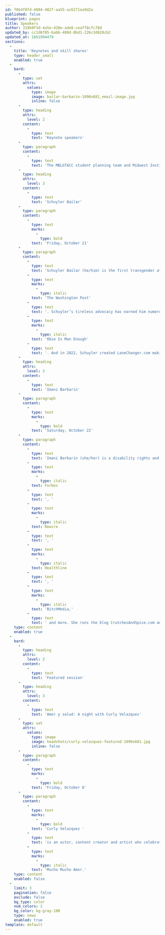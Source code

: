 ```yaml
---
id: f8b4f0fd-4804-4827-aa55-ac6271ea9d2a
published: false
blueprint: pages
title: Speakers
author: 319b9f3d-4a5e-420e-ade8-ceaff8cfc78d
updated_by: cc1d6f85-bab6-480d-8bd1-226c3d628cb2
updated_at: 1661994479
sections:
  -
    title: 'Keynotes and skill shares'
    type: header_small
    enabled: true
  -
    bard:
      -
        type: set
        attrs:
          values:
            type: image
            image: bailar-barbarin-1090x681_email-image.jpg
            inline: false
      -
        type: heading
        attrs:
          level: 2
        content:
          -
            type: text
            text: 'Keynote speakers'
      -
        type: paragraph
        content:
          -
            type: text
            text: 'The MBLGTACC student planning team and Midwest Institute for Sexuality and Gender Diversity are thrilled to welcome Schuyler Bailar and Imani Barbarin as keynotes for our thirtieth annual conference.'
      -
        type: heading
        attrs:
          level: 3
        content:
          -
            type: text
            text: 'Schuyler Bailar'
      -
        type: paragraph
        content:
          -
            type: text
            marks:
              -
                type: bold
            text: 'Friday, October 21'
      -
        type: paragraph
        content:
          -
            type: text
            text: 'Schuyler Bailar (he/him) is the first transgender athlete to compete in any sport on an NCAA Division 1 men’s team. By 15, he was one of the nation’s top-20 15-year-old breast-strokers. By 17, he set a national age-group record. In college, he swam for Harvard University, on Harvard’s winningest team in 50 years. Schuyler’s difficult choice – to transition while potentially giving up the prospect of being an NCAA Champion – was historic. His story has appeared everywhere from 60 Minutes to '
          -
            type: text
            marks:
              -
                type: italic
            text: 'The Washington Post'
          -
            type: text
            text: '. Schuyler’s tireless advocacy has earned him numerous honors including LGBTQ Nation’s Instagram Advocate for 2020. In 2021, Schuyler also released his first middle-grade novel, '
          -
            type: text
            marks:
              -
                type: italic
            text: 'Obie Is Man Enough'
          -
            type: text
            text: '. And in 2022, Schuyler created LaneChanger.com making gender literacy education accessible to every team, school and company. '
      -
        type: heading
        attrs:
          level: 3
        content:
          -
            type: text
            text: 'Imani Barbarin'
      -
        type: paragraph
        content:
          -
            type: text
            marks:
              -
                type: bold
            text: 'Saturday, October 22'
      -
        type: paragraph
        content:
          -
            type: text
            text: 'Imani Barbarin (she/her) is a disability rights and inclusion activist and speaker who uses her voice and social media platforms to create conversations engaging the disability community. Born with cerebral palsy, Imani often writes and uses her platform to speak from the perspective of a disabled black woman. In the last few years she has created over a dozen trending hashtags that allow disabled folk the opportunity to have their perspectives heard while forcing the world to take notice. #PatientsAreNotFaking, #ThingsDisabledPeopleKnow, #AbledsAreWeird and others each provide a window into disabled life while forming community. Imani is from the Philadelphia area and holds a master’s in global communications from the American University of Paris, her published works include those in '
          -
            type: text
            marks:
              -
                type: italic
            text: Forbes
          -
            type: text
            text: ', '
          -
            type: text
            marks:
              -
                type: italic
            text: Rewire
          -
            type: text
            text: ', '
          -
            type: text
            marks:
              -
                type: italic
            text: Healthline
          -
            type: text
            text: ', '
          -
            type: text
            marks:
              -
                type: italic
            text: 'BitchMedia,'
          -
            type: text
            text: ' and more. She runs the blog CrutchesAndSpice.com and a podcast of the same name. She currently serves as the communications director for a nonproﬁt in Pennsylvania.'
    type: content
    enabled: true
  -
    bard:
      -
        type: heading
        attrs:
          level: 2
        content:
          -
            type: text
            text: 'Featured session'
      -
        type: heading
        attrs:
          level: 3
        content:
          -
            type: text
            text: 'Amor y salud: A night with Curly Velazquez'
      -
        type: set
        attrs:
          values:
            type: image
            image: headshots/curly-velazquez-featured-1090x681.jpg
            inline: false
      -
        type: paragraph
        content:
          -
            type: text
            marks:
              -
                type: bold
            text: 'Friday, October 8'
      -
        type: paragraph
        content:
          -
            type: text
            marks:
              -
                type: bold
            text: 'Curly Velazquez '
          -
            type: text
            text: 'is an actor, content creator and artist who celebrates all things Latinx and beautiful. He began his career in fashion working for celebrity photographer David LaChappelle, and design icon Jeremy Scott before starting his own line. By the age of 25, he was celebrated as one of the “IT” designers in LA by H&M and directed a music video for Interscope records. Curly produces and appears in BuzzFeed’s Latinx division: Pero Like. You can also see Curly on Starz’s VIDA (seasons 2 and 3) and Netflix’s documentary, '
          -
            type: text
            marks:
              -
                type: italic
            text: 'Mucho Mucho Amor.'
    type: content
    enabled: false
  -
    limit: 3
    pagination: false
    exclude: false
    bg_type: color
    num_colors: 2
    bg_color: bg-gray-100
    type: news
    enabled: true
template: default
---
```

